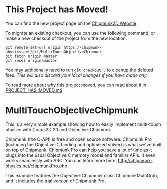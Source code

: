 # This Project has Moved!

You can find the new project page on the [Chipmunk2D Website](https://chipmunk-physics.net/git/MultiTouchObjectiveChipmunk.html).

To migrate an existing checkout, you can use the following command, or make a new checkout of the project from the new location.

```
git remote set-url origin https://chipmunk-physics.net/git/MultiTouchObjectiveChipmunk
git fetch origin master
git reset origin/master
```

You may additionally need to run `git checkout .` to cleanup the deleted files. *This will also discard your local changes if you have made any.*

To read more about why this project moved, you can read about it in [PROJECT_HAS_MOVED.md](PROJECT_HAS_MOVED.md)

MultiTouchObjectiveChipmunk
=

This is a very simple example showing how to easily implement multi-touch physics with Cocos2D 2.1 and Objective-Chipmunk.

Chipmunk (the C-API) is free and open source software. Chipmunk Pro (including the Objective-C binding and optimized solver) is what we've built on top of Chipmunk. Chipmunk Pro can help you save a lot of time as it plugs into the usual Objective C memory model and familiar APIs. It even works seamlessly with ARC. You can learn more here: http://chipmunk-physics.net/chipmunkPro.php

This example features the Objective-Chipmunk class ChipmunkMultiGrab, and it includes the trial version of Chipmunk Pro.
